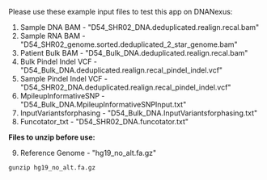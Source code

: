 Please use these example input files to test this app on DNANexus:

1. Sample DNA BAM - "D54_SHR02_DNA.deduplicated.realign.recal.bam"
2. Sample RNA BAM - "D54_SHR02_genome.sorted.deduplicated_2_star_genome.bam"
3. Patient Bulk BAM - "D54_Bulk_DNA.deduplicated.realign.recal.bam"
4. Bulk Pindel Indel VCF - "D54_Bulk_DNA.deduplicated.realign.recal_pindel_indel.vcf"
5. Sample Pindel Indel VCF - "D54_SHR02_DNA.deduplicated.realign.recal_pindel_indel.vcf"
6. MpileupInformativeSNP - "D54_Bulk_DNA.MpileupInformativeSNPInput.txt"
7. InputVariantsforphasing - "D54_Bulk_DNA.InputVariantsforphasing.txt"
8. Funcotator_txt - "D54_SHR02_DNA.funcotator.txt"

**Files to unzip before use:**

9. Reference Genome - "hg19_no_alt.fa.gz"
```
gunzip hg19_no_alt.fa.gz
```
